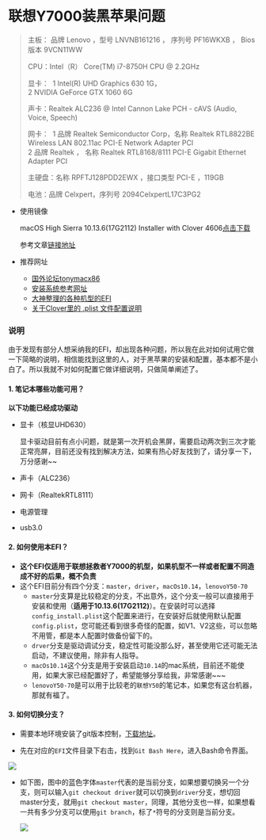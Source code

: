 # 联想Y7000装黑苹果问题

> 主板： 品牌 Lenovo ，型号 LNVNB161216 ， 序列号 PF16WKXB ， Bios版本 9VCN11WW
>
> CPU：Intel（R） Core(TM) i7-8750H CPU @ 2.2GHz
>
> 显卡： 
> ​    1 Intel(R) UHD Graphics 630 1G，  
> ​    2 NVIDIA GeForce GTX 1060 6G
>
> 声卡：Realtek ALC236 @ Intel Cannon Lake PCH - cAVS (Audio, Voice, Speech)	 
>
> 网卡：
> ​    1 品牌 Realtek Semiconductor Corp，名称 Realtek RTL8822BE Wireless LAN 802.11ac PCI-E Network Adapter	PCI    
> ​    2 品牌 Realtek ， 名称 Realtek RTL8168/8111 PCI-E Gigabit Ethernet Adapter	PCI
>
> 主硬盘：名称 RPFTJ128PDD2EWX ，接口类型 PCI-E ，119GB
>
> 电池：品牌 Celxpert，序列号 2094CelxpertL17C3PG2

- 使用镜像

  macOS High Sierra 10.13.6(17G2112) Installer with Clover 4606[点击下载](https://mirrors.dtops.cc/iso/MacOS/daliansky_macos/macOS%20High%20Sierra%2010.13.6%2817G2112%29%20Installer%20with%20Clover%204606.dmg)

  参考文章[链接地址](https://blog.daliansky.net/macOS-High-Sierra-10.13.6-17G2112-Release-Special-with-Clover-4606-original-mirror.html)

- 推荐网址

  + [国外论坛tonymacx86](https://www.tonymacx86.com)
  + [安装系统参考网址](https://osx.cx/macos-high-sierra-10-13-xhackintosh-installation-tutorial.html)
  + [大神整理的各种机型的EFI](https://github.com/sqlsec/clover)
  + [关于Clover里的 .plist 文件配置说明](https://clover-wiki.zetam.org/zh-CN/Configuration#Config.plist-%E7%BB%93%E6%9E%84)

### 说明

 由于发现有部分人想采纳我的EFI，却出现各种问题，所以我在此对如何试用它做一下简略的说明，相信能找到这里的人，对于黑苹果的安装和配置，基本都不是小白了。所以我就不对如何配置它做详细说明，只做简单阐述了。

#### 1. 笔记本哪些功能可用？

**以下功能已经成功驱动**

- 显卡（核显UHD630）

  显卡驱动目前有点小问题，就是第一次开机会黑屏，需要启动两次到三次才能正常亮屏，目前还没有找到解决方法，如果有热心好友找到了，请分享一下，万分感谢~~

- 声卡（ALC236）

- 网卡（RealtekRTL8111）

- 电源管理

- usb3.0

#### 2. 如何使用本EFI？

- **这个EFI仅适用于联想拯救者Y7000的机型，如果机型不一样或者配置不同造成不好的后果，概不负责**
- 这个EFI目前分有四个分支：`master`，`driver`，`macOs10.14`，`lenovoY50-70`
  + `master`分支算是比较稳定的分支，不出意外，这个分支一般可以直接用于安装和使用（**适用于10.13.6(17G2112)**）。在安装时可以选择`config_install.plist`这个配置来进行，在安装好后就使用默认配置`config.plist`，您可能还看到很多奇怪的配置，如V1、V2这些，可以忽略不用管，都是本人配置时做备份留下的。
  + `drver`分支是驱动调试分支，稳定性可能没那么好，甚至使用它还可能无法启动，不建议使用，除非有人指导。
  + `macOs10.14`这个分支是用于安装启动`10.14`的mac系统，目前还不能使用，如果大家已经配置好了，希望能够分享给我，非常感谢~~~
  + `lenovoY50-70`是可以用于比较老的`联想Y50`的笔记本，如果您有这台机器，那就有福了。

#### 3. 如何切换分支？

- 需要本地环境安装了git版本控制，[下载地址](https://git-scm.com/downloads)。

- 先在对应的`EFI`文件目录下右击，找到`Git Bash Here`，进入Bash命令界面。

![](http://ww1.sinaimg.cn/large/e8450fe4gy1fwg8koct80j208v0e3dgc.jpg)

- 如下图，图中的蓝色字体`master`代表的是当前分支，如果想要切换另一个分支，则可以输入`git checkout driver`就可以切换到`driver`分支，想切回master分支，就用`git checkout master`，同理，其他分支也一样，如果想看一共有多少分支可以使用`git branch`，标了`*`符号的分支则是当前分支。

  ![](http://ww1.sinaimg.cn/large/e8450fe4gy1fwg8tzflqnj20fb07074k.jpg)